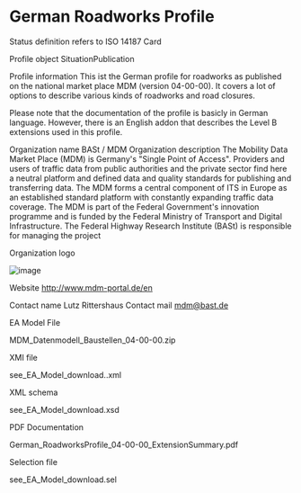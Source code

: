 # German Roadworks Profile

Status definition refers to ISO 14187
Card

Profile object
SituationPublication

Profile information
This ist the German profile for roadworks as published on the national market place MDM (version 04-00-00).
It covers a lot of options to describe various kinds of roadworks and road closures.

Please note that the documentation of the profile is basicly in German language. However, there is an English addon that describes the Level B extensions used in this profile.

Organization name
BASt / MDM
Organization description
The Mobility Data Market Place (MDM) is Germany's "Single Point of Access".
Providers and users of traffic data from public authorities and the private sector find here a neutral platform and defined data and quality standards for publishing and transferring data. The MDM forms a central component of ITS in Europe as an established standard platform with constantly expanding traffic data coverage.
The MDM is part of the Federal Government's innovation programme and is funded by the Federal Ministry of Transport and Digital Infrastructure. The Federal Highway Research Institute (BASt) is responsible for managing the project

Organization logo

![image](https://github.com/DATEX-II-EU/Profiles/assets/24648804/ce09126a-bf78-4464-916e-35f86dd24eea)

Website
http://www.mdm-portal.de/en

Contact name
Lutz Rittershaus
Contact mail
mdm@bast.de

EA Model File

MDM_Datenmodell_Baustellen_04-00-00.zip

XMI file

see_EA_Model_download..xml

XML schema

see_EA_Model_download.xsd

PDF Documentation

German_RoadworksProfile_04-00-00_ExtensionSummary.pdf

Selection file

see_EA_Model_download.sel
